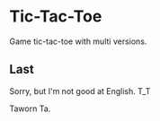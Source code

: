 # Tic-Tac-Toe

Game tic-tac-toe with multi versions.

## Last

Sorry, but I'm not good at English. T_T

Taworn Ta.
